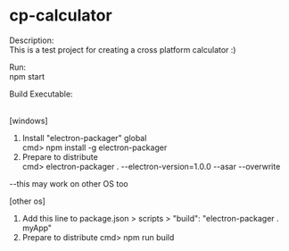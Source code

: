 # cp-calculator

Description:
</br>
This is a test project for creating a cross platform calculator :)
</br>

Run:
</br>
npm start
</br>

Build Executable:
</br></br>

[windows] </br>
1. Install "electron-packager" global </br>
cmd> npm install -g electron-packager </br>
2. Prepare to distribute </br>
cmd> electron-packager . --electron-version=1.0.0 --asar --overwrite </br>

--this may work on other OS too

[other os]

1. Add this line to package.json > scripts > 
"build": "electron-packager . myApp"
2. Prepare to distribute
cmd> npm run build